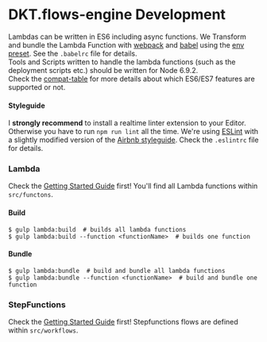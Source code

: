 # DKT.flows-engine Development

Lambdas can be written in ES6 including async functions. We Transform and bundle the Lambda Function with [webpack](https://webpack.github.io/) and [babel](https://babeljs.io/) using the [env preset](https://babeljs.io/docs/plugins/preset-env/). See the `.babelrc` file for details.  
Tools and Scripts written to handle the lambda functions (such as the deployment scripts etc.) should be written for Node 6.9.2.  
Check the [compat-table](https://kangax.github.io/compat-table/es6/) for more details about which ES6/ES7 features are supported or not.

#### Styleguide

I **strongly recommend** to install a realtime linter extension to your Editor. Otherwise you have to run `npm run lint` all the time.
We're using [ESLint](http://eslint.org/) with a slightly modified version of the [Airbnb styleguide](https://github.com/airbnb/javascript). Check the `.eslintrc` file for details.


### Lambda

Check the [Getting Started Guide](https://docs.aws.amazon.com/lambda/latest/dg/welcome.html) first!
You'll find all Lambda functions within `src/functons`.

#### Build

```shell
$ gulp lambda:build  # builds all lambda functions
$ gulp lambda:build --function <functionName>  # builds one function
```

#### Bundle

```shell
$ gulp lambda:bundle  # build and bundle all lambda functions
$ gulp lambda:bundle --function <functionName>  # build and bundle one function
```


### StepFunctions

Check the [Getting Started Guide](https://docs.aws.amazon.com/step-functions/latest/dg/welcome.html) first!
Stepfunctions flows are defined within `src/workflows`.
